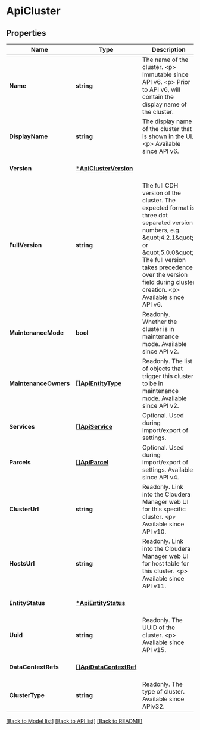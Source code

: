 # ApiCluster

## Properties
Name | Type | Description | Notes
------------ | ------------- | ------------- | -------------
**Name** | **string** | The name of the cluster. &lt;p&gt; Immutable since API v6. &lt;p&gt; Prior to API v6, will contain the display name of the cluster. | [optional] [default to null]
**DisplayName** | **string** | The display name of the cluster that is shown in the UI. &lt;p&gt; Available since API v6. | [optional] [default to null]
**Version** | [***ApiClusterVersion**](ApiClusterVersion.md) |  | [optional] [default to null]
**FullVersion** | **string** | The full CDH version of the cluster. The expected format is three dot separated version numbers, e.g. \&quot;4.2.1\&quot; or \&quot;5.0.0\&quot;. The full version takes precedence over the version field during cluster creation. &lt;p&gt; Available since API v6. | [optional] [default to null]
**MaintenanceMode** | **bool** | Readonly. Whether the cluster is in maintenance mode. Available since API v2. | [optional] [default to null]
**MaintenanceOwners** | [**[]ApiEntityType**](ApiEntityType.md) | Readonly. The list of objects that trigger this cluster to be in maintenance mode. Available since API v2. | [optional] [default to null]
**Services** | [**[]ApiService**](ApiService.md) | Optional. Used during import/export of settings. | [optional] [default to null]
**Parcels** | [**[]ApiParcel**](ApiParcel.md) | Optional. Used during import/export of settings. Available since API v4. | [optional] [default to null]
**ClusterUrl** | **string** | Readonly. Link into the Cloudera Manager web UI for this specific cluster. &lt;p&gt; Available since API v10. | [optional] [default to null]
**HostsUrl** | **string** | Readonly. Link into the Cloudera Manager web UI for host table for this cluster. &lt;p&gt; Available since API v11. | [optional] [default to null]
**EntityStatus** | [***ApiEntityStatus**](ApiEntityStatus.md) |  | [optional] [default to null]
**Uuid** | **string** | Readonly. The UUID of the cluster. &lt;p&gt; Available since API v15. | [optional] [default to null]
**DataContextRefs** | [**[]ApiDataContextRef**](ApiDataContextRef.md) |  | [optional] [default to null]
**ClusterType** | **string** | Readonly. The type of cluster. Available since APIv32. | [optional] [default to null]

[[Back to Model list]](../README.md#documentation-for-models) [[Back to API list]](../README.md#documentation-for-api-endpoints) [[Back to README]](../README.md)

